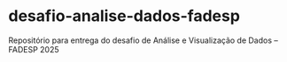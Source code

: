 # desafio-analise-dados-fadesp
Repositório para entrega do desafio de Análise e Visualização de Dados – FADESP 2025
